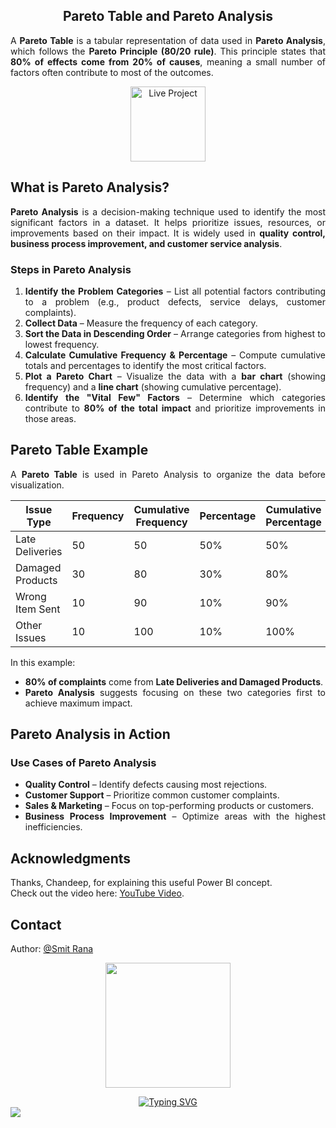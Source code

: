 
<h2 align="center">
Pareto Table and Pareto Analysis
</h2>  

<div align="justify"> 

A **Pareto Table** is a tabular representation of data used in **Pareto Analysis**, which follows the **Pareto Principle (80/20 rule)**. This principle states that **80% of effects come from 20% of causes**, meaning a small number of factors often contribute to most of the outcomes.  

<p align="center">
<a href="https://app.powerbi.com/view?r=eyJrIjoiMmY1YzQ2ZWMtMDNhZS00ZTA4LTk4NDUtNjNiOGE1YjEyNDkxIiwidCI6IjNmMTcwMmFmLTNmNGUtNDk1ZS04YzhiLTEzNzIxZjM5YjFiMCJ9">
    <img src="https://github.com/user-attachments/assets/eb030d5f-8bb3-458e-9a2b-3c13a455c662" alt="Live Project" width="120">
</a>
</p>

<div align="justify"> 

## **What is Pareto Analysis?**  
**Pareto Analysis** is a decision-making technique used to identify the most significant factors in a dataset. It helps prioritize issues, resources, or improvements based on their impact. It is widely used in **quality control, business process improvement, and customer service analysis**.  

### **Steps in Pareto Analysis**
1. **Identify the Problem Categories** – List all potential factors contributing to a problem (e.g., product defects, service delays, customer complaints).  
2. **Collect Data** – Measure the frequency of each category.  
3. **Sort the Data in Descending Order** – Arrange categories from highest to lowest frequency.  
4. **Calculate Cumulative Frequency & Percentage** – Compute cumulative totals and percentages to identify the most critical factors.  
5. **Plot a Pareto Chart** – Visualize the data with a **bar chart** (showing frequency) and a **line chart** (showing cumulative percentage).  
6. **Identify the "Vital Few" Factors** – Determine which categories contribute to **80% of the total impact** and prioritize improvements in those areas.  

## **Pareto Table Example**
A **Pareto Table** is used in Pareto Analysis to organize the data before visualization.

| **Issue Type**     | **Frequency** | **Cumulative Frequency** | **Percentage** | **Cumulative Percentage** |
|--------------------|-------------|-------------------------|-------------|-------------------------|
| Late Deliveries   | 50          | 50                      | 50%         | 50%                     |
| Damaged Products  | 30          | 80                      | 30%         | 80%                     |
| Wrong Item Sent   | 10          | 90                      | 10%         | 90%                     |
| Other Issues      | 10          | 100                     | 10%         | 100%                    |

In this example:
- **80% of complaints** come from **Late Deliveries and Damaged Products**.
- **Pareto Analysis** suggests focusing on these two categories first to achieve maximum impact.

## **Pareto Analysis in Action**
### **Use Cases of Pareto Analysis**
- **Quality Control** – Identify defects causing most rejections.  
- **Customer Support** – Prioritize common customer complaints.  
- **Sales & Marketing** – Focus on top-performing products or customers.  
- **Business Process Improvement** – Optimize areas with the highest inefficiencies.

## Acknowledgments
Thanks, Chandeep, for explaining this useful Power BI concept.  
Check out the video here: [YouTube Video](https://www.youtube.com/watch?v=BEY49BdRDHU).

</div>

## Contact

Author: [@Smit Rana](https://www.linkedin.com/in/smit98rana/) 
<p align="center">
	<img src="https://user-images.githubusercontent.com/74038190/214644145-264f4759-7633-441e-9d67-d8dda9d50d26.gif" width="200">
</p>

<div align="center">
  <a href="https://git.io/typing-svg">
    <img src="https://readme-typing-svg.demolab.com?font=Fira+Code&pause=1000&center=true&vCenter=true&random=true&width=435&lines=I+hope+this+work+serves+you+well!" alt="Typing SVG" />
  </a>
</div>

<img src="https://user-images.githubusercontent.com/74038190/212284100-561aa473-3905-4a80-b561-0d28506553ee.gif" >
